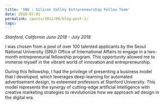 ```yaml
---
title: 'SNU : Silicon Valley Entrpreneurship Fellow Team'
date: 2018-07-01
permalink: /posts/2012/08/blog-post-1/
tags:
---
```


<em>Stanford, California</em>
<i>June 2018 - July 2018</i>

 I was chosen from a pool of over 100 talented applicants by the Seoul National University (SNU) Office of International Affairs to engage in a two-month entrepreneurial fellowship program. This opportunity allowed me to immerse myself in the vibrant world of innovation and entrepreneurship.

During this fellowship, I had the privilege of presenting a business model that I developed, which leverages deep-learning for automated advertisement design, to esteemed professors at Stanford University. This model represents the synergy of cutting-edge artificial intelligence with creative marketing strategies to revolutionize how we approach ad design in the digital era.